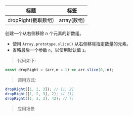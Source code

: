 |  标题   | 标签  |
|  ----  | ----  |
| dropRight(截取数组) | array(数组) |

创建一个从右侧移除 n 个元素的新数组。

* 使用 `Array.prototype.slice()` 从右侧移除指定数量的元素。
* 省略最后一个参数 `n`，以使用默认值 `1`。

> 代码如下:

```js
const dropRight = (arr,n = 1) => arr.slice(0,-n);
```

> 调用方式:

```js
dropRight([1, 2, 3]); // [1, 2]
dropRight([1, 2, 3], 2); // [1]
dropRight([1, 2, 3], 42); // []
```

> 应用场景